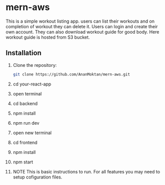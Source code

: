 # mern-aws
This is a simple workout listing app. users can list their workouts and on completion of workout they can delete it. Users can login and create their own account. They can also download workout guide for good body. Here workout guide is hosted from S3 bucket.

## Installation

1. Clone the repository:

   ```bash
   git clone https://github.com/AnanMoktan/mern-aws.git
2. cd your-react-app
3. open terminal
4. cd backend
5. npm install
6. npm run dev
7. open new terminal
8. cd frontend
9. npm install
10. npm start
11. NOTE This is basic instructions to run. For all features you may need to setup cofiguration files.
    


